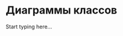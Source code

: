# Диаграммы классов

Start typing here...

<code-block lang="plantuml" src="DirectoryAttributeSpecification.puml">

</code-block>  